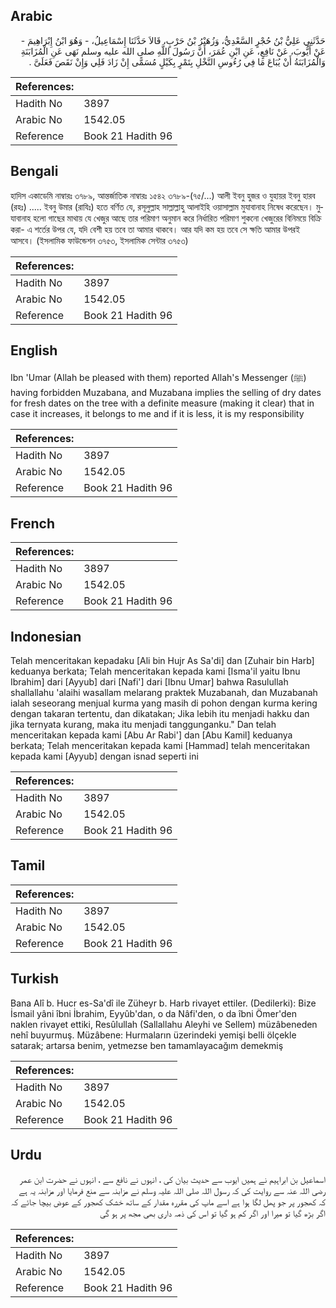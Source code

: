 ## Arabic


<div dir="rtl" lang="ar" style={{fontSize:'larger',backgroundColor:'#f8f9fa',padding:20}}>
حَدَّثَنِي عَلِيُّ بْنُ حُجْرٍ السَّعْدِيُّ، وَزُهَيْرُ بْنُ حَرْبٍ، قَالاَ حَدَّثَنَا إِسْمَاعِيلُ، - وَهُوَ ابْنُ إِبْرَاهِيمَ - عَنْ أَيُّوبَ، عَنْ نَافِعٍ، عَنِ ابْنِ عُمَرَ، أَنَّ رَسُولَ اللَّهِ صلى الله عليه وسلم نَهَى عَنِ الْمُزَابَنَةِ وَالْمُزَابَنَةُ أَنْ يُبَاعَ مَا فِي رُءُوسِ النَّخْلِ بِتَمْرٍ بِكَيْلٍ مُسَمًّى إِنْ زَادَ فَلِي وَإِنْ نَقَصَ فَعَلَىَّ ‏.‏
</div>
<div style={{backgroundColor:'#f8f9fa',padding:20, marginBottom: 10}}><table> <thead> <tr> <th>References:</th> <th></th> </tr> </thead> <tbody><tr><td>Hadith No</td><td>3897</td></tr><tr><td>Arabic No</td><td>1542.05</td></tr><tr><td>Reference</td><td>Book 21 Hadith 96</td></tr></tbody></table></div>

## Bengali


<div dir="ltr" lang="bn" style={{fontSize:'larger',backgroundColor:'#f8f9fa',padding:20}}>
হাদিস একাডেমি নাম্বারঃ ৩৭৮৯, আন্তর্জাতিক নাম্বারঃ ১৫৪২ ৩৭৮৯-(৭৫/...) আলী ইবনু হুজর ও যুহায়র ইবনু হারব (রহঃ) ..... ইবনু উমার (রাযিঃ) হতে বর্ণিত যে, রসূলুল্লাহ সাল্লাল্লাহু আলাইহি ওয়াসাল্লাম মুযাবানাহ নিষেধ করেছেন। মুযাবানাহ হলো গাছের মাথায় যে খেজুর আছে তার পরিমাণ অনুমান করে নির্ধারিত পরিমাণ শুকনো খেজুরের বিনিময়ে বিক্রি করা- এ শর্তের উপর যে, যদি বেশী হয় তবে তা আমার থাকবে। আর যদি কম হয় তবে সে ক্ষতি আমার উপরই আসবে। (ইসলামিক ফাউন্ডেশন ৩৭৫৩, ইসলামিক সেন্টার ৩৭৫৩)
</div>
<div style={{backgroundColor:'#f8f9fa',padding:20, marginBottom: 10}}><table> <thead> <tr> <th>References:</th> <th></th> </tr> </thead> <tbody><tr><td>Hadith No</td><td>3897</td></tr><tr><td>Arabic No</td><td>1542.05</td></tr><tr><td>Reference</td><td>Book 21 Hadith 96</td></tr></tbody></table></div>

## English


<div dir="ltr" lang="en" style={{fontSize:'larger',backgroundColor:'#f8f9fa',padding:20}}>
Ibn 'Umar (Allah be pleased with them) reported Allah's Messenger (ﷺ) having forbidden Muzabana, and Muzabana implies the selling of dry dates for fresh dates on the tree with a definite measure (making it clear) that in case it increases, it belongs to me and if it is less, it is my responsibility
</div>
<div style={{backgroundColor:'#f8f9fa',padding:20, marginBottom: 10}}><table> <thead> <tr> <th>References:</th> <th></th> </tr> </thead> <tbody><tr><td>Hadith No</td><td>3897</td></tr><tr><td>Arabic No</td><td>1542.05</td></tr><tr><td>Reference</td><td>Book 21 Hadith 96</td></tr></tbody></table></div>

## French


<div dir="ltr" lang="fr" style={{fontSize:'larger',backgroundColor:'#f8f9fa',padding:20}}>

</div>
<div style={{backgroundColor:'#f8f9fa',padding:20, marginBottom: 10}}><table> <thead> <tr> <th>References:</th> <th></th> </tr> </thead> <tbody><tr><td>Hadith No</td><td>3897</td></tr><tr><td>Arabic No</td><td>1542.05</td></tr><tr><td>Reference</td><td>Book 21 Hadith 96</td></tr></tbody></table></div>

## Indonesian


<div dir="ltr" lang="id" style={{fontSize:'larger',backgroundColor:'#f8f9fa',padding:20}}>
Telah menceritakan kepadaku [Ali bin Hujr As Sa'di] dan [Zuhair bin Harb] keduanya berkata; Telah menceritakan kepada kami [Isma'il yaitu Ibnu Ibrahim] dari [Ayyub] dari [Nafi'] dari [Ibnu Umar] bahwa Rasulullah shallallahu 'alaihi wasallam melarang praktek Muzabanah, dan Muzabanah ialah seseorang menjual kurma yang masih di pohon dengan kurma kering dengan takaran tertentu, dan dikatakan; Jika lebih itu menjadi hakku dan jika ternyata kurang, maka itu menjadi tanggunganku." Dan telah menceritakan kepada kami [Abu Ar Rabi'] dan [Abu Kamil] keduanya berkata; Telah menceritakan kepada kami [Hammad] telah menceritakan kepada kami [Ayyub] dengan isnad seperti ini
</div>
<div style={{backgroundColor:'#f8f9fa',padding:20, marginBottom: 10}}><table> <thead> <tr> <th>References:</th> <th></th> </tr> </thead> <tbody><tr><td>Hadith No</td><td>3897</td></tr><tr><td>Arabic No</td><td>1542.05</td></tr><tr><td>Reference</td><td>Book 21 Hadith 96</td></tr></tbody></table></div>

## Tamil


<div dir="ltr" lang="ta" style={{fontSize:'larger',backgroundColor:'#f8f9fa',padding:20}}>

</div>
<div style={{backgroundColor:'#f8f9fa',padding:20, marginBottom: 10}}><table> <thead> <tr> <th>References:</th> <th></th> </tr> </thead> <tbody><tr><td>Hadith No</td><td>3897</td></tr><tr><td>Arabic No</td><td>1542.05</td></tr><tr><td>Reference</td><td>Book 21 Hadith 96</td></tr></tbody></table></div>

## Turkish


<div dir="ltr" lang="tr" style={{fontSize:'larger',backgroundColor:'#f8f9fa',padding:20}}>
Bana Alî b. Hucr es-Sa'dî ile Züheyr b. Harb rivayet ettiler. (Dedilerki): Bize İsmail yâni îbni İbrahim, Eyyûb'dan, o da Nâfi'den, o da îbni Ömer'den naklen rivayet ettiki, Resûlullah (Sallallahu Aleyhi ve Sellem) müzâbeneden nehî buyurmuş. Müzâbene: Hurmaların üzerindeki yemişi belli ölçekle satarak; artarsa benim, yetmezse ben tamamlayacağım demekmiş
</div>
<div style={{backgroundColor:'#f8f9fa',padding:20, marginBottom: 10}}><table> <thead> <tr> <th>References:</th> <th></th> </tr> </thead> <tbody><tr><td>Hadith No</td><td>3897</td></tr><tr><td>Arabic No</td><td>1542.05</td></tr><tr><td>Reference</td><td>Book 21 Hadith 96</td></tr></tbody></table></div>

## Urdu


<div dir="rtl" lang="ur" style={{fontSize:'larger',backgroundColor:'#f8f9fa',padding:20}}>
اسماعیل بن ابراہیم نے ہمیں ایوب سے حدیث بیان کی ، انہوں نے نافع سے ، انہوں نے حضرت ابن عمر رضی اللہ عنہ سے روایت کی کہ رسول اللہ صلی اللہ علیہ وسلم نے مزابنہ سے منع فرمایا اور مزابنہ یہ ہے کہ کھجور پر جو پھل لگا ہوا ہے اسے ماپ کی مقررہ مقدار کے ساتھ خشک کھجور کے عوض بیچا جائے کہ اگر بڑھ گیا تو میرا اور اگر کم ہو گیا تو اس کی ذمہ داری بھی مجھ پر ہو گی
</div>
<div style={{backgroundColor:'#f8f9fa',padding:20, marginBottom: 10}}><table> <thead> <tr> <th>References:</th> <th></th> </tr> </thead> <tbody><tr><td>Hadith No</td><td>3897</td></tr><tr><td>Arabic No</td><td>1542.05</td></tr><tr><td>Reference</td><td>Book 21 Hadith 96</td></tr></tbody></table></div>